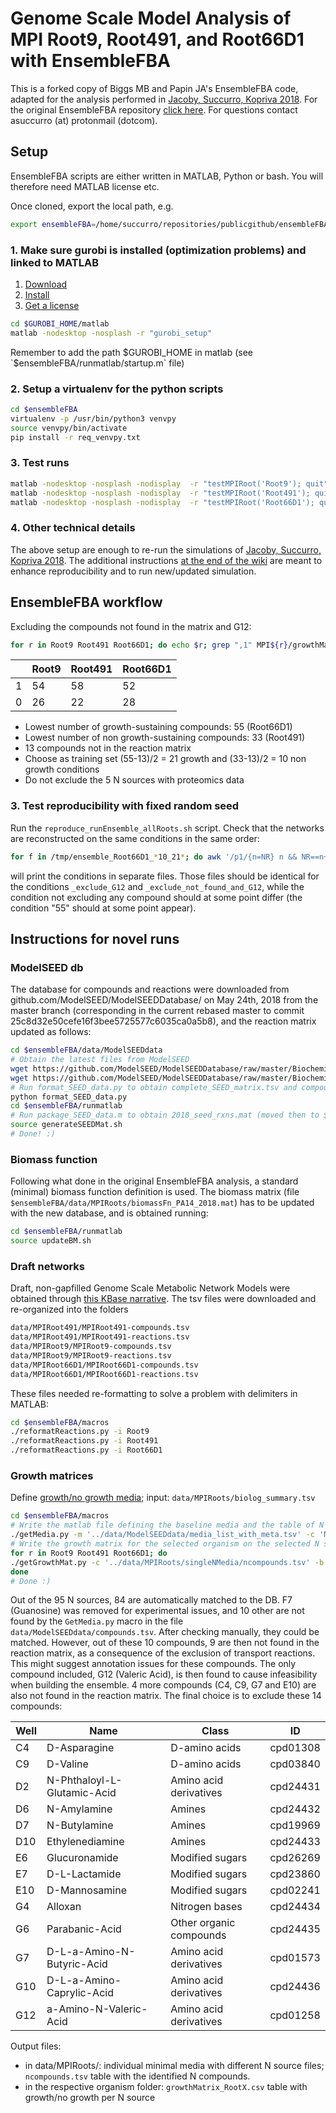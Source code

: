 # Genome Scale Model Analysis of MPI Root9, Root491, and Root66D1 with EnsembleFBA

This is a forked copy of Biggs MB and Papin JA's EnsembleFBA code, adapted for the
analysis performed in [Jacoby, Succurro, Kopriva 2018](MANUSCRIPT). For the original EnsembleFBA repository [click here](https://github.com/mbi2gs/ensembleFBA).
For questions contact asuccurro (at) protonmail (dotcom).


## Setup

EnsembleFBA scripts are either written in MATLAB, Python or bash. You will therefore need MATLAB license etc.

Once cloned, export the local path, e.g.
```bash
export ensembleFBA=/home/succurro/repositories/publicgithub/ensembleFBA/
```


### 1. Make sure gurobi is installed (optimization problems) and linked to MATLAB

1. [Download](http://www.gurobi.com/downloads/gurobi-optimizer)
2. [Install](http://www.gurobi.com/documentation/8.0/quickstart_linux/software_installation_guid.html)
3. [Get a license](http://www.gurobi.com/downloads/licenses/license-center)

```bash
cd $GUROBI_HOME/matlab
matlab -nodesktop -nosplash -r "gurobi_setup"
```

Remember to add the path $GUROBI_HOME in matlab (see `$ensembleFBA/runmatlab/startup.m` file)

### 2. Setup a virtualenv for the python scripts

```bash
cd $ensembleFBA
virtualenv -p /usr/bin/python3 venvpy
source venvpy/bin/activate
pip install -r req_venvpy.txt
```

### 3. Test runs


```bash
matlab -nodesktop -nosplash -nodisplay  -r "testMPIRoot('Root9'); quit"
matlab -nodesktop -nosplash -nodisplay  -r "testMPIRoot('Root491'); quit"
matlab -nodesktop -nosplash -nodisplay  -r "testMPIRoot('Root66D1'); quit"
```


### 4. Other technical details

The above setup are enough to re-run the simulations of [Jacoby, Succurro, Kopriva 2018](MANUSCRIPT).
The additional instructions [at the end of the wiki](#addins) are meant to enhance reproducibility and to run new/updated simulation.




## EnsembleFBA workflow



Excluding the compounds not found in the matrix and G12:

```bash
for r in Root9 Root491 Root66D1; do echo $r; grep ",1" MPI${r}/growthMatrix_${r}_exclude_not_found_and_G12.csv | wc; grep ",0" MPI${r}/growthMatrix_${r}_exclude_not_found_and_G12.csv | wc; done
```

| |  Root9 | Root491 | Root66D1 |
| --- | --- | --- | --- |
| 1 | 54 | 58 | 52 |
| 0 | 26 | 22 | 28 |



* Lowest number of growth-sustaining compounds: 55 (Root66D1)
* Lowest number of non growth-sustaining compounds: 33 (Root491)
* 13 compounds not in the reaction matrix
* Choose as training set (55-13)/2 = 21 growth and (33-13)/2 = 10 non growth conditions
* Do not exclude the 5 N sources with proteomics data

### 3. Test reproducibility with fixed random seed

Run the `reproduce_runEnsemble_allRoots.sh` script. Check that the networks are reconstructed on the same conditions in the same order:

```bash
for f in /tmp/ensemble_Root66D1_*10_21*; do awk '/p1/{n=NR} n && NR==n+4 || NR==n+8' $f > /tmp/gcorder_${f:5:-3}out; done
```

will print the conditions in separate files. Those files should be identical for the conditions `_exclude_G12` and `_exclude_not_found_and_G12`, while the condition not excluding any compound should at some point differ (the condition "55" should at some point appear).



## <a id="addins"></a> Instructions for novel runs

### ModelSEED db

The database for compounds and reactions were downloaded from github.com/ModelSEED/ModelSEEDDatabase/ on May 24th, 2018 from
the master branch (corresponding in the current rebased master to commit 25c8d32e50cefe16f3bee5725577c6035ca0a5b8), and the reaction matrix updated as follows:

```bash
cd $ensembleFBA/data/ModelSEEDdata
# Obtain the latest files from ModelSEED
wget https://github.com/ModelSEED/ModelSEEDDatabase/raw/master/Biochemistry/compounds.tsv
wget https://github.com/ModelSEED/ModelSEEDDatabase/raw/master/Biochemistry/reactions.tsv
# Run format_SEED_data.py to obtain complete_SEED_matrix.tsv and compound_info_SEED.tsv
python format_SEED_data.py
cd $ensembleFBA/runmatlab
# Run package_SEED_data.m to obtain 2018_seed_rxns.mat (moved then to $ensembleFBA/data/ModelSEEDdata)
source generateSEEDMat.sh
# Done! :)
```

### Biomass function

Following what done in the original EnsembleFBA analysis, a standard (minimal) biomass function definition is used. The
biomass matrix (file `$ensembleFBA/data/MPIRoots/biomassFn_PA14_2018.mat`) has to
be updated with the new database, and is obtained running:

```bash
cd $ensembleFBA/runmatlab
source updateBM.sh
```

### Draft networks

Draft, non-gapfilled Genome Scale Metabolic Network Models were obtained through [this KBase narrative](https://narrative.kbase.us/narrative/ws.37070.obj.1).
The tsv files were downloaded and re-organized into the folders

```bash
data/MPIRoot491/MPIRoot491-compounds.tsv
data/MPIRoot491/MPIRoot491-reactions.tsv
data/MPIRoot9/MPIRoot9-compounds.tsv
data/MPIRoot9/MPIRoot9-reactions.tsv
data/MPIRoot66D1/MPIRoot66D1-compounds.tsv
data/MPIRoot66D1/MPIRoot66D1-reactions.tsv
```

These files needed re-formatting to solve a problem with delimiters in MATLAB:

```bash
cd $ensembleFBA/macros
./reformatReactions.py -i Root9
./reformatReactions.py -i Root491
./reformatReactions.py -i Root66D1
```

### Growth matrices

Define [growth/no growth media](growthmat); input: `data/MPIRoots/biolog_summary.tsv`

```bash
cd $ensembleFBA/macros
# Write the matlab file defining the baseline media and the table of N sources
./getMedia.py -m '../data/ModelSEEDdata/media_list_with_meta.tsv' -c 'Nitrogen' -b '../data/MPIRoots/biolog_summary.tsv' -o '../data/MPIRoots/singleNMedia/' -d '../data/ModelSEEDdata/compounds.tsv' -F
# Write the growth matrix for the selected organism on the selected N sources
for r in Root9 Root491 Root66D1; do
./getGrowthMat.py -c '../data/MPIRoots/singleNMedia/ncompounds.tsv' -b '../data/MPIRoots/biolog_summary.tsv' -o "../data/MPI${r}/" -i "${r}" -e 'A2 A5 A12 B6 B10';
done
# Done :)
```

Out of the 95 N sources, 84 are automatically matched to the DB.
F7 (Guanosine) was removed for experimental issues, and 
10 other are not found by the `GetMedia.py` macro in the file `data/ModelSEEDdata/compounds.tsv`.
After checking manually, they could be matched.
However, out of these 10 compounds, 9 are then not found in the reaction matrix, as a consequence of the exclusion of transport reactions.
This might suggest annotation issues for these compounds. The only compound included, G12 (Valeric Acid),
is then found to cause infeasibility when building the ensemble. 4 more compounds (C4, C9, G7 and E10) are also not found in the reaction matrix.
The final choice is to exclude these 14 compounds:

| Well | Name | Class | ID |
| --- | --- | --- | --- |
| C4 | D-Asparagine | D-amino acids | cpd01308 |
| C9 | D-Valine | D-amino acids | cpd03840 |
| D2 | N-Phthaloyl-L-Glutamic-Acid | Amino acid derivatives | cpd24431 |
| D6 | N-Amylamine | Amines | cpd24432 |
| D7 | N-Butylamine | Amines | cpd19969 |
| D10 | Ethylenediamine | Amines | cpd24433 |
| E6 | Glucuronamide | Modified sugars | cpd26269 |
| E7 | D-L-Lactamide | Modified sugars | cpd23860 |
| E10 | D-Mannosamine | Modified sugars | cpd02241 |
| G4 | Alloxan | Nitrogen bases | cpd24434 |
| G6 | Parabanic-Acid | Other organic compounds | cpd24435 |
| G7 | D-L-a-Amino-N-Butyric-Acid | Amino acid derivatives | cpd01573 |
| G10 | D-L-a-Amino-Caprylic-Acid | Amino acid derivatives | cpd24436 |
| G12 | a-Amino-N-Valeric-Acid | Amino acid derivatives | cpd01258 |


Output files:
* in data/MPIRoots/: individual minimal media with different N source files; `ncompounds.tsv` table with the identified N compounds.
* in the respective organism folder: `growthMatrix_RootX.csv` table with growth/no growth per N source

